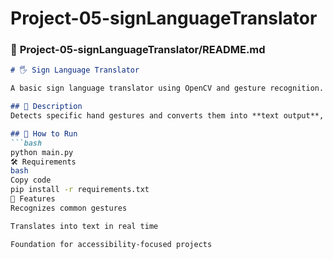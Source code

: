 # Project-05-signLanguageTranslator
### 📝 **Project-05-signLanguageTranslator/README.md**
```markdown
# 🖐️ Sign Language Translator

A basic sign language translator using OpenCV and gesture recognition.

## 📌 Description
Detects specific hand gestures and converts them into **text output**, helping bridge communication gaps.

## 🚀 How to Run
```bash
python main.py
🛠 Requirements
bash
Copy code
pip install -r requirements.txt
🎯 Features
Recognizes common gestures

Translates into text in real time

Foundation for accessibility-focused projects